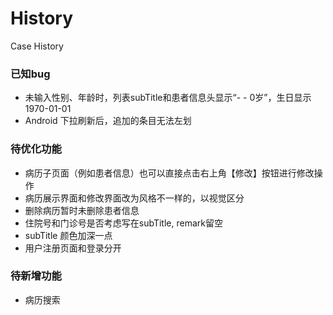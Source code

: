 # History
Case History

### 已知bug
- 未输入性别、年龄时，列表subTitle和患者信息头显示“- - 0岁”，生日显示1970-01-01
- Android 下拉刷新后，追加的条目无法左划


### 待优化功能
- 病历子页面（例如患者信息）也可以直接点击右上角【修改】按钮进行修改操作
- 病历展示界面和修改界面改为风格不一样的，以视觉区分
- 删除病历暂时未删除患者信息
- 住院号和门诊号是否考虑写在subTitle, remark留空
- subTitle 颜色加深一点
- 用户注册页面和登录分开


### 待新增功能
- 病历搜索
